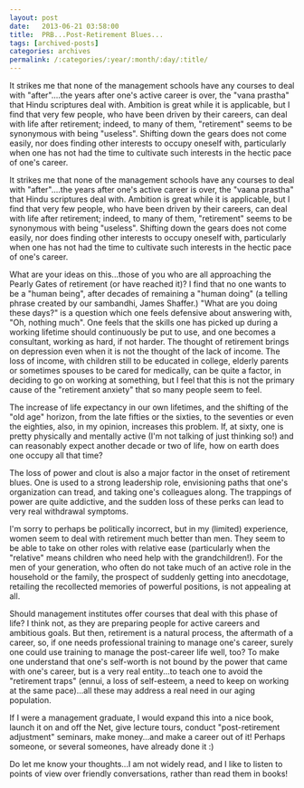 ```yaml
---
layout: post
date:	2013-06-21 03:58:00
title:  PRB...Post-Retirement Blues...
tags: [archived-posts]
categories: archives
permalink: /:categories/:year/:month/:day/:title/
---
```

It strikes me that none of the management schools have any courses to deal with "after"....the years after one's active career is over, the "vana prastha" that Hindu scriptures deal with. Ambition is great while it is applicable, but I find that very few people, who have been driven by their careers, can deal with life after retirement; indeed, to many of them, "retirement" seems to be synonymous with being "useless". Shifting down the gears does not come easily, nor does finding other interests to occupy oneself with, particularly when one has not had the time to cultivate such interests in the hectic pace of one's career.

It strikes me that none of the management schools have any courses to deal with "after"....the years after one's active career is over, the "vaana prastha" that Hindu scriptures deal with. Ambition is great while it is applicable, but I find that very few people, who have been driven by their careers, can deal with life after retirement; indeed, to many of them, "retirement" seems to be synonymous with being "useless". Shifting down the gears does not come easily, nor does finding other interests to occupy oneself with, particularly when one has not had the time to cultivate such interests in the hectic pace of one's career.

What are your ideas on this...those of you who are all approaching the Pearly Gates of retirement (or have reached it)?  I find that no one wants to be a "human being", after decades of remaining a "human doing" (a telling phrase created by our sambandhi, James Shaffer.) "What are you doing these days?" is a question which one feels defensive about answering with, "Oh, nothing much". One feels that the skills one has picked up during a working lifetime should continuously be put to use, and one becomes a consultant, working as hard, if not harder. The thought of retirement brings on depression even when it is not the thought of the lack of income. The loss of income,  with children still to be educated in college, elderly parents or sometimes spouses to be cared for medically, can be quite a factor, in deciding to go on working at something, but I feel that this is not the primary cause of the "retirement anxiety" that so many people seem to feel.

The increase of life expectancy in our own lifetimes, and the shifting of the "old age" horizon, from the late fifties or the sixties, to the seventies or even the eighties, also, in my opinion, increases this problem. If, at sixty, one is pretty physically and mentally active (I'm not talking of just thinking so!) and can reasonably expect another decade or two of life, how on earth does one occupy all that time? 

The loss of power and clout is also a major factor in the onset of retirement blues. One is used to a strong leadership role, envisioning paths that one's organization can tread, and taking one's colleagues along. The trappings of power are quite addictive, and the sudden loss of these perks can lead to very real withdrawal symptoms. 

I'm sorry to perhaps be politically incorrect, but in my (limited) experience, women seem to deal with retirement much better than men. They seem to be able to take on other roles with relative ease (particularly when the "relative" means children who need help with the grandchildren!).  For the men of your generation, who often do not take much of an active role in the household or the family, the prospect of suddenly getting into anecdotage, retailing the recollected memories of powerful positions, is not appealing at all.

Should management institutes offer courses that deal with this phase of life? I think not, as they are preparing people for active careers and ambitious goals. But then, retirement is a natural process, the aftermath of a career, so, if one needs professional training to manage one's career, surely one could use training to manage the post-career life well, too? To make one understand that one's self-worth is not bound by the power that came with one's career, but is a very real entity...to teach one to avoid the "retirement traps" (ennui, a loss of self-esteem, a need to keep on working at the same pace)...all these may address a real need in our aging population.

If I were a management graduate, I would expand this into a nice book, launch it on and off the Net, give lecture tours, conduct "post-retirement adjustment" seminars,  make money...and make a career out of it! Perhaps someone, or several someones, have already done it :)

Do let me know your thoughts...I am not widely read, and I like to listen to points of view over friendly conversations, rather than read them in books!
